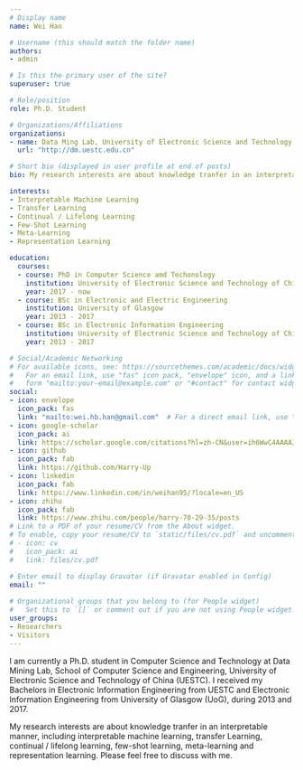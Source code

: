 ```yaml
---
# Display name
name: Wei Han

# Username (this should match the folder name)
authors:
- admin

# Is this the primary user of the site?
superuser: true

# Role/position
role: Ph.D. Student

# Organizations/Affiliations
organizations:
- name: Data Ming Lab, University of Electronic Science and Technology of China
  url: "http://dm.uestc.edu.cn"

# Short bio (displayed in user profile at end of posts)
bio: My research interests are about knowledge tranfer in an interpretable manner.

interests:
- Interpretable Machine Learning
- Transfer Learning
- Continual / Lifelong Learning
- Few-Shot Learning
- Meta-Learning
- Representation Learning

education:
  courses:
  - course: PhD in Computer Science amd Techonology
    institution: University of Electronic Science and Technology of China
    year: 2017 - now
  - course: BSc in Electronic and Electric Engineering
    institution: University of Glasgow
    year: 2013 - 2017
  - course: BSc in Electronic Information Engineering
    institution: University of Electronic Science and Technology of China
    year: 2013 - 2017

# Social/Academic Networking
# For available icons, see: https://sourcethemes.com/academic/docs/widgets/#icons
#   For an email link, use "fas" icon pack, "envelope" icon, and a link in the
#   form "mailto:your-email@example.com" or "#contact" for contact widget.
social:
- icon: envelope
  icon_pack: fas
  link: "mailto:wei.hb.han@gmail.com"  # For a direct email link, use "mailto:test@example.org".
- icon: google-scholar
  icon_pack: ai
  link: https://scholar.google.com/citations?hl=zh-CN&user=ih6WwC4AAAAJ
- icon: github
  icon_pack: fab
  link: https://github.com/Harry-Up
- icon: linkedin
  icon_pack: fab
  link: https://www.linkedin.com/in/weihan95/?locale=en_US
- icon: zhihu
  icon_pack: fab
  link: https://www.zhihu.com/people/harry-70-29-35/posts
# Link to a PDF of your resume/CV from the About widget.
# To enable, copy your resume/CV to `static/files/cv.pdf` and uncomment the lines below.  
# - icon: cv
#   icon_pack: ai
#   link: files/cv.pdf

# Enter email to display Gravatar (if Gravatar enabled in Config)
email: ""
  
# Organizational groups that you belong to (for People widget)
#   Set this to `[]` or comment out if you are not using People widget.  
user_groups:
- Researchers
- Visitors
---
```


I am currently a Ph.D. student in Computer Science and Technology at Data Mining Lab, School of Computer Science and Engineering, University of Electronic Science and Technology of China (UESTC). I received my Bachelors in Electronic Information Engineering from UESTC and Electronic Information Engineering from University of Glasgow (UoG), during 2013 and 2017.

My research interests are about knowledge tranfer in an interpretable manner, including interpretable machine learning, transfer Learning, continual / lifelong learning, few-shot learning, meta-learning and representation learning. Please feel free to discuss with me.
